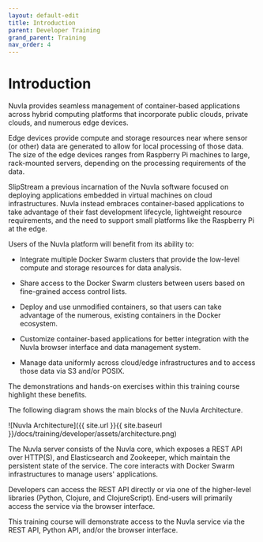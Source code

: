```yaml
---
layout: default-edit
title: Introduction
parent: Developer Training
grand_parent: Training
nav_order: 4
---
```


Introduction
============

Nuvla provides seamless management of container-based applications
across hybrid computing platforms that incorporate public clouds,
private clouds, and numerous edge devices.

Edge devices provide compute and storage resources near where sensor
(or other) data are generated to allow for local processing of those
data. The size of the edge devices ranges from Raspberry Pi machines
to large, rack-mounted servers, depending on the processing
requirements of the data.

SlipStream a previous incarnation of the Nuvla software focused on
deploying applications embedded in virtual machines on cloud
infrastructures. Nuvla instead embraces container-based applications
to take advantage of their fast development lifecycle, lightweight
resource requirements, and the need to support small platforms like
the Raspberry Pi at the edge.

Users of the Nuvla platform will benefit from its ability to:

 - Integrate multiple Docker Swarm clusters that provide the low-level
   compute and storage resources for data analysis.

 - Share access to the Docker Swarm clusters between users based on
   fine-grained access control lists.

 - Deploy and use unmodified containers, so that users can take
   advantage of the numerous, existing containers in the Docker
   ecosystem.

 - Customize container-based applications for better integration with
   the Nuvla browser interface and data management system.

 - Manage data uniformly across cloud/edge infrastructures and to
   access those data via S3 and/or POSIX.

The demonstrations and hands-on exercises within this training course
highlight these benefits.

The following diagram shows the main blocks of the Nuvla Architecture. 

![Nuvla Architecture]({{ site.url }}{{ site.baseurl }}/docs/training/developer/assets/architecture.png)

The Nuvla server consists of the Nuvla core, which exposes a REST API
over HTTP(S), and Elasticsearch and Zookeeper, which maintain the
persistent state of the service. The core interacts with Docker Swarm
infrastructures to manage users' applications.

Developers can access the REST API directly or via one of the
higher-level libraries (Python, Clojure, and ClojureScript). End-users
will primarily access the service via the browser interface.

This training course will demonstrate access to the Nuvla service via
the REST API, Python API, and/or the browser interface.

